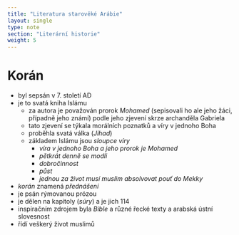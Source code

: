```yaml
---
title: "Literatura starověké Arábie"
layout: single
type: note
section: "Literární historie"
weight: 5
---
```

# Korán
- byl sepsán v 7. století AD
- je to svatá kniha Islámu
    - za autora je považován prorok _Mohamed_ (sepisovali ho ale jeho žáci, případně jeho známí) podle jeho zjevení skrze archanděla Gabriela
    - tato zjevení se týkala morálních poznatků a víry v jednoho Boha
    - proběhla svatá válka (_Jihad_)
    - základem Islámu jsou _sloupce víry_
        - _víra v jednoho Boha a jeho prorok je Mohamed_
        - _pětkrát denně se modli_
        - _dobročinnost_
        - _půst_
        - _jednou za život musí muslim absolvovat pouť do Mekky_
- _korán_ znamená _přednášení_
- je psán rýmovanou prózou
- je dělen na kapitoly (_súry_) a je jich 114
- inspiračním zdrojem byla _Bible_ a různé řecké texty a arabská ústní slovesnost
- řídí veškerý život muslimů